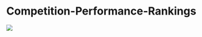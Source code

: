 # Competition-Performance-Rankings
![](https://upload.wikimedia.org/wikipedia/en/c/ce/World_Athletics_Championships.png)
